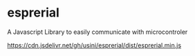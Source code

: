 # esprerial
A Javascript Library to easily communicate with microcontroler

https://cdn.jsdelivr.net/gh/usini/esprerial/dist/esprerial.min.js
